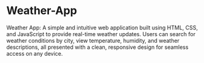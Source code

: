 # Weather-App
Weather App: A simple and intuitive web application built using HTML, CSS, and JavaScript to provide real-time weather updates. Users can search for weather conditions by city, view temperature, humidity, and weather descriptions, all presented with a clean, responsive design for seamless access on any device.
